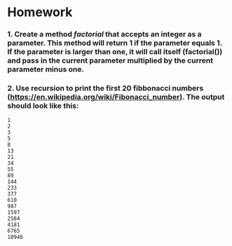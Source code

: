 # Homework

### 1. Create a method _factorial_ that accepts an integer as a parameter. This method will return 1 if the parameter equals 1. If the parameter is larger than one, it will call itself (factorial()) and pass in the current parameter multiplied by the current parameter minus one.

### 2. Use recursion to print the first 20 fibbonacci numbers (https://en.wikipedia.org/wiki/Fibonacci_number). The output should look like this:
```
1
2
3
5
8
13
21
34
55
89
144
233
377
610
987
1597
2584
4181
6765
10946
```
